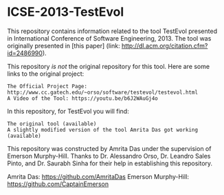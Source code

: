 # ICSE-2013-TestEvol

This repository contains information related to the tool TestEvol presented in International Conference of Software Engineering, 2013. The tool was originally presented in [this paper] (link: http://dl.acm.org/citation.cfm?id=2486990).

This repository <i>is not</i> the original repository for this tool. Here are some links to the original project:

    The Official Project Page: http://www.cc.gatech.edu/~orso/software/testevol/testevol.html
    A Video of the Tool: https://youtu.be/b6J2WAuGj4o

In this repository, for TestEvol you will find:

    The original tool (available)
    A slightly modified version of the tool Amrita Das got working (available)

This repository was constructed by Amrita Das under the supervision of Emerson Murphy-Hill. Thanks to Dr. Alessandro Orso, Dr. Leandro Sales Pinto, and Dr. Saurabh Sinha for their help in establishing this repository. 


Amrita Das: https://github.com/AmritaDas
Emerson Murphy-Hill: https://github.com/CaptainEmerson
